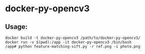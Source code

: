 # docker-py-opencv3
## Usage:
```
docker build -t docker-py-opencv3 /path/to/docker-py-opencv3/
docker run -v $(pwd):/app -it docker-py-opencv3 /bin/bash
/app# python feature-matching-sift.py -r ref.png -i photo.png
```
